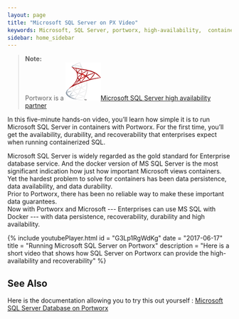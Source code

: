 ```yaml
---
layout: page
title: "Microsoft SQL Server on PX Video"
keywords: Microsoft, SQL Server, portworx, high-availability,  container, storage
sidebar: home_sidebar
---
```



>**Note:**<br/>Portworx is a  ![](/images/mssqllogo.png)[Microsoft SQL Server high availability partner](https://docs.microsoft.com/en-us/sql/sql-server/partner-hadr-sql-server)

In this five-minute hands-on video, 
you’ll learn how simple it is to run Microsoft SQL Server in containers with Portworx. 
For the first time, you’ll get the availability, durability, and recoverability 
that enterprises expect when running containerized SQL.

Microsoft SQL Server is widely regarded as the gold standard for Enterprise database service. 
And the docker version of MS SQL Server is the most significant indication how just how important Microsoft views containers.
Yet the hardest problem to solve for containers has been data persistence, data availability, and data durability.    
Prior to Portworx, there has been no reliable way to make these important data guarantees.    
Now with Portworx and Microsoft --- Enterprises can use MS SQL with Docker --- 
with data persistence, recoverability, durability and high availability.

{%
    include youtubePlayer.html
    id = "G3Lp1RgWdKg"
    date = "2017-06-17"
    title = "Running Microsoft SQL Server on Portworx"
    description = "Here is a short video that shows how SQL Server on Portworx can provide the high-availability and recoverability"
%}


## See Also
Here is the documentation allowing you to try this out yourself :
[Microsoft SQL Server Database on Portworx](/applications/mssql-server.html)
